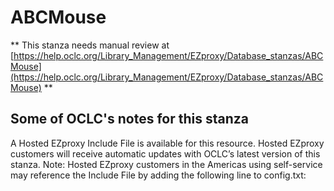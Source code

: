 # ABCMouse
** This stanza needs manual review at [https://help.oclc.org/Library_Management/EZproxy/Database_stanzas/ABCMouse](https://help.oclc.org/Library_Management/EZproxy/Database_stanzas/ABCMouse) **

## Some of OCLC's notes for this stanza

A Hosted EZproxy Include File is available for this resource. Hosted EZproxy customers will receive automatic updates with OCLC&rsquo;s latest version of this stanza. Note: Hosted EZproxy customers in the Americas using self-service may reference the Include File by adding the following line to config.txt:

&nbsp;

&nbsp;
